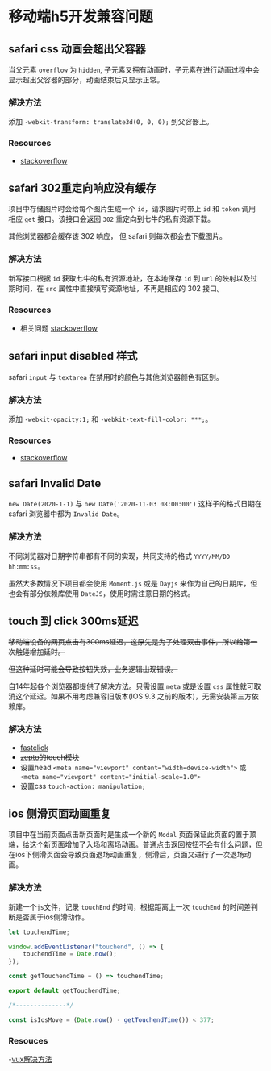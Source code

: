 # 移动端h5开发兼容问题

## safari css 动画会超出父容器

当父元素 `overflow` 为 `hidden`, 子元素又拥有动画时，子元素在进行动画过程中会显示超出父容器的部分，动画结束后又显示正常。

### 解决方法

添加 `-webkit-transform: translate3d(0, 0, 0);` 到父容器上。

### Resources

- [stackoverflow](https://stackoverflow.com/questions/48470833/overflow-not-hidden-while-css-animation-in-safari)

## safari 302重定向响应没有缓存

项目中存储图片时会给每个图片生成一个 `id`，请求图片时带上 `id` 和 `token` 调用相应 `get` 接口。该接口会返回 `302` 重定向到七牛的私有资源下载。

其他浏览器都会缓存该 302 响应， 但 safari 则每次都会去下载图片。

### 解决方法

新写接口根据 `id` 获取七牛的私有资源地址，在本地保存 `id` 到 `url` 的映射以及过期时间，在 `src` 属性中直接填写资源地址，不再是相应的 302 接口。

### Resources

- 相关问题 [stackoverflow](https://stackoverflow.com/questions/54445079/how-to-enable-safari-browser-caching-for-urls-which-are-302-redirects)

## safari input disabled 样式

safari `input` 与 `textarea` 在禁用时的颜色与其他浏览器颜色有区别。

### 解决方法

添加 `-webkit-opacity:1;` 和 `-webkit-text-fill-color: ***;`。

### Resources

- [stackoverflow](https://stackoverflow.com/questions/262158/disabled-input-text-color)

## safari Invalid Date

`new Date(2020-1-1)` 与 `new Date('2020-11-03 08:00:00')` 这样子的格式日期在 safari 浏览器中都为 `Invalid Date`。

### 解决方法

不同浏览器对日期字符串都有不同的实现，共同支持的格式 `YYYY/MM/DD hh:mm:ss`。

虽然大多数情况下项目都会使用 `Moment.js` 或是 `Dayjs` 来作为自己的日期库，但也会有部分依赖库使用 `DateJS`，使用时需注意日期的格式。

## touch 到 click 300ms延迟

~~移动端设备的网页点击有300ms延迟，这原先是为了处理双击事件，所以给第一次触碰增加延时。~~

~~但这种延时可能会导致按钮失效，业务逻辑出现错误。~~

自14年起各个浏览器都提供了解决方法。只需设置 `meta` 或是设置 `css` 属性就可取消这个延迟。如果不用考虑兼容旧版本(IOS 9.3 之前的版本)，无需安装第三方依赖库。

### 解决方法

- ~~[fastclick](https://github.com/ftlabs/fastclick)~~
- ~~[zepto](https://zeptojs.com/)的touch模块~~
- 设置head `<meta name="viewport" content="width=device-width">` 或 `<meta name="viewport" content="initial-scale=1.0">`
- 设置css `touch-action: manipulation;`

## ios 侧滑页面动画重复

项目中在当前页面点击新页面时是生成一个新的 `Modal` 页面保证此页面的置于顶端，给这个新页面增加了入场和离场动画。普通点击返回按钮不会有什么问题，但在ios下侧滑页面会导致页面退场动画重复，侧滑后，页面又进行了一次退场动画。

### 解决方法

新建一个`js`文件，记录 `touchEnd` 的时间，根据距离上一次 `touchEnd` 的时间差判断是否属于ios侧滑动作。

```javascript
let touchendTime;

window.addEventListener("touchend", () => {
    touchendTime = Date.now();
});

const getTouchendTime = () => touchendTime;

export default getTouchendTime;

/*--------------*/

const isIosMove = (Date.now() - getTouchendTime()) < 377;
```

### Resouces

-[vux解决方法](https://github.com/airyland/vux/pull/2259/commits/82f0e570fbe3349baf8f97898b3c48b0efd0c214)
